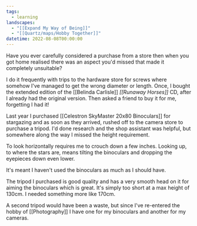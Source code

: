 ```yaml
---
tags:
  - learning
landscapes:
  - "[[Expand My Way of Being]]"
  - "[[Quartz/maps/Hobby Together]]"
datetime: 2022-08-08T00:00:00
---
```


Have you ever carefully considered a purchase from a store then when you got home realised there was an aspect you'd missed that made it completely unsuitable?

I do it frequently with trips to the hardware store for screws where somehow I've managed to get the wrong diameter or length. Once, I bought the extended edition of the [[Belinda Carlisle]] *[[Runaway Horses]]* CD, after I already had the original version. Then asked a friend to buy it for me, forgetting I had it!

Last year I purchased [[Celestron SkyMaster 20x80 Binoculars]] for stargazing and as soon as they arrived, rushed off to the camera store to purchase a tripod. I'd done research and the shop assistant was helpful, but somewhere along the way I missed the height requirement.

To look horizontally requires me to crouch down a few inches. Looking up, to where the stars are, means tilting the binoculars and dropping the eyepieces down even lower.

It's meant I haven't used the binoculars as much as I should have.

The tripod I purchased is good quality and has a very smooth head on it for aiming the binoculars which is great. It's simply too short at a max height of 130cm. I needed something more like 170cm.

A second tripod would have been a waste, but since I've re-entered the hobby of [[Photography]] I have one for my binoculars and another for my cameras.
